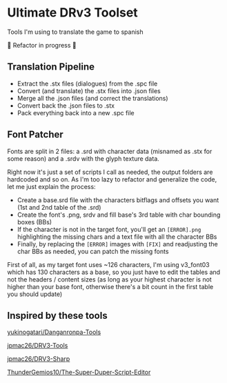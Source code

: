 # Ultimate DRv3 Toolset

Tools I'm using to translate the game to spanish

🚧 Refactor in progress 🚧

## Translation Pipeline
- Extract the .stx files (dialogues) from the .spc file
- Convert (and translate) the .stx files into .json files
- Merge all the .json files (and correct the translations)
- Convert back the .json files to .stx
- Pack everything back into a new .spc file


## Font Patcher

Fonts are split in 2 files: a .srd with character data (misnamed as .stx for some reason) and a .srdv with the glyph texture data.

Right now it's just a set of scripts I call as needed, the output folders are hardcoded and so on.
As I'm too lazy to refactor and generalize the code, let me just explain the process:

- Create a base.srd file with the characters bitflags and offsets you want (1st and 2nd table of the .srd)
- Create the font's .png, srdv and fill base's 3rd table with char bounding boxes (BBs)
- If the character is not in the target font, you'll get an `[ERROR].png` highlighting the missing chars and a text file with all the character BBs
- Finally, by replacing the `[ERROR]` images with `[FIX]` and readjusting the char BBs as needed, you can patch the missing fonts

First of all, as my target font uses ~126 characters, I'm using v3_font03 which has 130 characters as a base, 
so you just have to edit the tables and not the headers / content sizes 
(as long as your highest character is not higher than your base font, otherwise there's a bit count in the first table you should update)




## Inspired by these tools
[yukinogatari/Danganronpa-Tools](https://github.com/yukinogatari/Danganronpa-Tools)

[jpmac26/DRV3-Tools](https://github.com/jpmac26/DRV3-Tools)

[jpmac26/DRV3-Sharp](https://github.com/jpmac26/DRV3-Sharp)

[ThunderGemios10/The-Super-Duper-Script-Editor](https://github.com/ThunderGemios10/The-Super-Duper-Script-Editor)